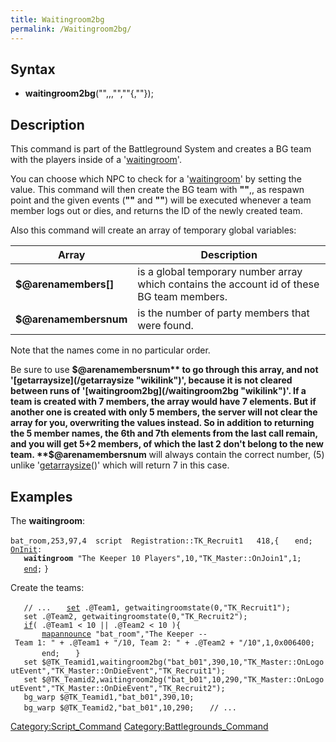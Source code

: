```yaml
---
title: Waitingroom2bg
permalink: /Waitingroom2bg/
---
```


Syntax
------

-   **waitingroom2bg**("<mapname>",<x>,<y>,"<Logout Event>","<Die Event>"{,"<npcname>"});

Description
-----------

This command is part of the Battleground System and creates a BG team with the players inside of a '[waitingroom](/waitingroom "wikilink")'.

You can choose which NPC to check for a '[waitingroom](/waitingroom "wikilink")' by setting the **<npcname>** value. This command will then create the BG team with **"<mapname>"**,**<x>**,**<y>** as respawn point and the given events (**"<Logout Event>"** and **"<Die Event>"**) will be executed whenever a team member logs out or dies, and returns the ID of the newly created team.

Also this command will create an array of temporary global variables:

| Array                  | Description                                                                                |
|------------------------|--------------------------------------------------------------------------------------------|
| **$@arenamembers\[\]** | is a global temporary number array which contains the account id of these BG team members. |
| **$@arenamembersnum**  | is the number of party members that were found.                                            |

Note that the names come in no particular order.

Be sure to use **$@arenamembersnum** to go through this array, and not '[getarraysize](/getarraysize "wikilink")', because it is not cleared between runs of '[waitingroom2bg](/waitingroom2bg "wikilink")'. If a team is created with 7 members, the array would have 7 elements. But if another one is created with only 5 members, the server will not clear the array for you, overwriting the values instead. So in addition to returning the 5 member names, the 6th and 7th elements from the last call remain, and you will get 5+2 members, of which the last 2 don't belong to the new team. **$@arenamembersnum** will always contain the correct number, (5) unlike '[getarraysize](/getarraysize "wikilink")()' which will return 7 in this case.

Examples
--------

The **waitingroom**:

`bat_room,253,97,4  script  Registration::TK_Recruit1   418,{`
`   end;`
[`OnInit`](/OnInit "wikilink")`:`
`   `**`waitingroom`**` "The Keeper 10 Players",10,"TK_Master::OnJoin1",1;`
`   `[`end`](/end "wikilink")`;`
`}`

Create the teams:

`   // ...`
`   `[`set`](/set "wikilink")` .@Team1, getwaitingroomstate(0,"TK_Recruit1");`
`   set .@Team2, getwaitingroomstate(0,"TK_Recruit2");`
`   `[`if`](/if "wikilink")`( .@Team1 < 10 || .@Team2 < 10 ){`
`       `[`mapannounce`](/mapannounce "wikilink")` "bat_room","The Keeper -- Team 1: " + .@Team1 + "/10, Team 2: " + .@Team2 + "/10",1,0x006400;`
`       end;`
`   }`
`   set $@TK_Teamid1,waitingroom2bg("bat_b01",390,10,"TK_Master::OnLogoutEvent","TK_Master::OnDieEvent","TK_Recruit1");`
`   set $@TK_Teamid2,waitingroom2bg("bat_b01",10,290,"TK_Master::OnLogoutEvent","TK_Master::OnDieEvent","TK_Recruit2");`
`   bg_warp $@TK_Teamid1,"bat_b01",390,10;`
`   bg_warp $@TK_Teamid2,"bat_b01",10,290;`
`   // ...`

[Category:Script_Command](/Category:Script_Command "wikilink") [Category:Battlegrounds_Command](/Category:Battlegrounds_Command "wikilink")